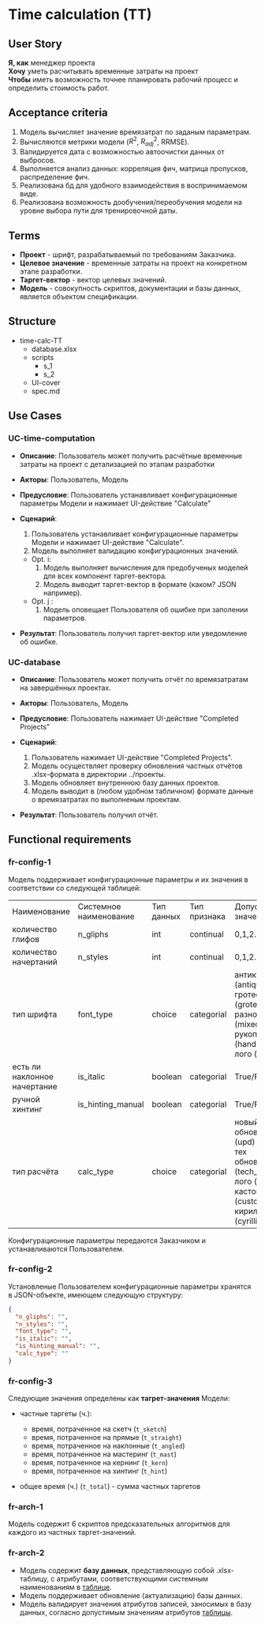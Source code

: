 # Time calculation (TT)

## User Story

**Я, как** менеджер проекта  
**Хочу** уметь расчитывать временные затраты на проект  
**Чтобы** иметь возможность точнее планировать рабочий процесс и определить стоимость работ.

## Acceptance criteria

1. Модель вычисляет значение времязатрат по заданым параметрам.
2. Вычисляются метрики модели ($R^2$, $R^2_{adj}$, RRMSE).
3. Валидируется дата с возможностью автоочистки данных от выбросов.
4. Выполняется анализ данных: корреляция фич, матрица пропусков, распределение фич.
5. Реализована бд для удобного взаимодействия в воспринимаемом виде.
6. Реализована возможность дообучения/переобучения модели на уровне выбора пути для тренировочной даты.

## Terms

* **Проект** \- шрифт, разрабатываемый по требованиям Заказчика.
* **Целевое значение** \- временные затраты на проект на конкретном этапе разработки.
* **Таргет-вектор** \- вектор целевых значений.
* **Модель** \- совокупность скриптов, документации и базы данных, является объектом спецификации.

## Structure

* time-calc-TT
  * database.xlsx
  * scripts
    * s_1
    * s_2
  * UI-cover
  * spec.md

## Use Cases

### UC-time-computation

* **Описание**: Пользователь может получить расчётные временные затраты на проект с детализацией по этапам разработки
* **Акторы**: Пользователь, Модель
* **Предусловие**: Пользователь устанавливает конфигурационные параметры Модели и нажимает UI-действие "Calculate"
* **Сценарий**:

  1. Пользователь устанавливает конфигурационные параметры Модели и нажимает UI-действие "Calculate".
  2. Модель выполняет валидацию конфигурационных значений.
  * Opt. i:
    1. Модель выполняет вычисления для предобученых моделей для всех компонент таргет-вектора.
    2. Модель выводит таргет-вектор в формате (каком? JSON например).
  * Opt. j :
    1. Модель оповещает Пользователя об ошибке при заполении параметров.

* **Результат**: Пользователь получил таргет-вектор или уведомление об ошибке.

### UC-database

* **Описание**: Пользователь может получить отчёт по времязатратам на завершённых проектах.
* **Акторы**: Пользователь, Модель
* **Предусловие**: Пользователь нажимает UI-действие "Completed Projects"
* **Сценарий**:

  1. Пользователь нажимает UI-действие "Completed Projects".
  2. Модель осуществляет проверку обновления частных отчётов .xlsx-формата в директории ../проекты.
  3. Модель обновляет внутреннюю базу данных проектов.
  4. Модель выводит в (любом удобном табличном) формате данные о времязатратах по выполненым проектам.

* **Результат**: Пользователь получил отчёт.

## Functional requirements

### fr-config-1

Модель поддерживает конфигурационные параметры и их значения в соответствии со следующей таблицей:

<table>
  <tr>
    <td>Наименование</td>
    <td>Системное наименование</td>
    <td>Тип данных</td>
    <td>Тип признака</td>
    <td>Допустимые значения</td>
  </tr>
  <tr>
    <td>количество глифов</td>
    <td>n_gliphs</td>
    <td>int</td>
    <td>continual</td>
    <td>0,1,2...</td>
  </tr>
  <tr>
    <td>количество начертаний</td>
    <td>n_styles</td>
    <td>int</td>
    <td>continual</td>
    <td>0,1,2...</td>
  </tr>
  <tr>
    <td>тип шрифта</td>
    <td>font_type</td>
    <td>choice</td>
    <td>categorial</td>
    <td>антиква (antiqua)<br>гротеск (grotesque)<br>разностильный (mixed)<br>рукописный (handwritten)<br>лого (logo)</td>
  </tr>
  <tr>
    <td>есть ли наклонное начертание</td>
    <td>is_italic</td>
    <td>boolean</td>
    <td>categorial</td>
    <td>True/False</td>
  </tr>
  <tr>
    <td>ручной хинтинг</td>
    <td>is_hinting_manual</td>
    <td>boolean</td>
    <td>categorial</td>
    <td>True/False</td>
  </tr>
  <tr>
    <td>тип расчёта</td>
    <td>calc_type</td>
    <td>choice</td>
    <td>categorial</td>
    <td>новый (new)<br>обновление (upd)<br>тех обновление (tech_upd)<br>лого (logo)<br>кастом (custom)<br>кириллизация (cyrillization)</td>
  </tr>
</table>

Конфигурационные параметры передаются Заказчиком и устанавливаются Пользователем.

### fr-config-2

Установленые Пользователем конфигурационные параметры хранятся в JSON-объекте, имеющем следующую структуру:

```json
{
  "n_gliphs": "",
  "n_styles": "",
  "font_type": "",
  "is_italic": "",
  "is_hinting_manual": "",
  "calc_type": ""
}
```

### fr-config-3

Следующие значения определены как **тагрет-значения** Модели:

* частные таргеты (ч.):
  * время, потраченное на скетч (`t_sketch`)
  * время, потраченное на прямые (`t_straight`)
  * время, потраченное на наклонные (`t_angled`)
  * время, потраченное на мастеринг (`t_mast`)
  * время, потраченное на кернинг (`t_kern`)
  * время, потраченное на хинтинг (`t_hint`)

* общее время (ч.) (`t_total`) - сумма частных таргетов

### fr-arch-1

Модель содержит 6 скриптов предсказательных алгоритмов для каждого из частных таргет-значений.

### fr-arch-2

* Модель содержит **базу данных**, представляющую собой .xlsx-таблицу, с атрибутами, соответствующими системным наименованиям в [таблице](#fr-config-1).
* Модель поддерживает обновление (актуализацию) базы данных.
* Модель валидирует значения атрибутов записей, заносимых в базу данных, согласно допустимым значениям атрибутов [таблицы](#fr-config-1).
